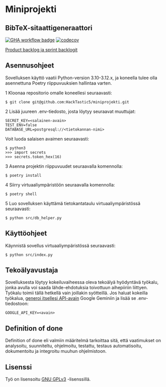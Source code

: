 # Miniprojekti

## BibTeX-sitaattigeneraattori

[![GHA workflow badge](https://github.com/HackTastic5/miniprojekti/workflows/CI/badge.svg)](https://github.com/HackTastic5/miniprojekti/actions)
[![codecov](https://codecov.io/gh/HackTastic5/miniprojekti/graph/badge.svg?token=F2GG5KIBIS)](https://codecov.io/gh/HackTastic5/miniprojekti)

[Product backlog ja sprint backlogit](https://docs.google.com/spreadsheets/d/1cBhyVR3Zbdce5GyGX__jlB-rGVCpWYUqm5k0h3NEfdI)

## Asennusohjeet

Sovelluksen käyttö vaatii Python-version 3.10-3.12.x, ja koneella tulee olla asennettuna Poetry riippuvuuksien hallintaa varten.

1 Kloonaa repositorio omalle koneellesi seuraavasti:
```
$ git clone git@github.com:HackTastic5/miniprojekti.git
```

2 Lisää juureen .env-tiedosto, josta löytyy seuraavat muuttujat:
```
SECRET_KEY=<salainen-avain>
TEST_ENV=false
DATABASE_URL=postgresql://<tietokannan-nimi>
```

Voit luoda salaisen avaimen seuraavasti:
```
$ python3
>>> import secrets
>>> secrets.token_hex(16)
```

3 Asenna projektin riippuvuudet seuraavalla komennolla:
```
$ poetry install
```

4 Siirry virtuaaliympäristöön seuraavalla komennolla:
```
$ poetry shell
```

5 Luo sovelluksen käyttämä tietokantataulu virtuaaliympäristössä seuraavasti:
```
$ python src/db_helper.py
```

## Käyttöohjeet

Käynnistä sovellus virtuaaliympäristössä seuraavasti:
```
$ python src/index.py
```

## Tekoälyavustaja

Sovelluksesta löytyy kokeiluvaiheessa oleva tekoälyä hyödyntävä työkalu, jonka avulla voi saada lähde-ehdotuksia toivottuun aihepiiriin liittyen.
Työkalu toimii tällä hetkellä vain joillakin syötteillä. Jos haluat kokeilla työkalua, [generoi itsellesi API-avain](https://aistudio.google.com/app/apikey) Google Geminiin ja lisää se .env-tiedostoon:
```
GOOGLE_API_KEY=<avain>
```

## Definition of done

Definition of done eli valmiin määritelmä tarkoittaa sitä, että vaatimukset on analysoitu, suunniteltu, ohjelmoitu, testattu, testaus automatisoitu, dokumentoitu ja integroitu muuhun ohjelmistoon. 

## Lisenssi

Työ on lisensoitu [GNU GPLv3](https://www.gnu.org/licenses/gpl-3.0.html) -lisenssillä.
